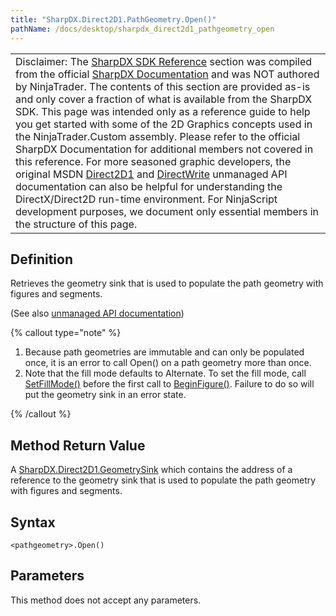 ```yaml
---
title: "SharpDX.Direct2D1.PathGeometry.Open()"
pathName: /docs/desktop/sharpdx_direct2d1_pathgeometry_open
---
```


|  |
| --- |
| Disclaimer: The [SharpDX SDK Reference](/docs/desktop/sharpdx_sdk_reference) section was compiled from the official [SharpDX Documentation](http://sharpdx.org/) and was NOT authored by NinjaTrader. The contents of this section are provided as-is and only cover a fraction of what is available from the SharpDX SDK. This page was intended only as a reference guide to help you get started with some of the 2D Graphics concepts used in the NinjaTrader.Custom assembly. Please refer to the official SharpDX Documentation for additional members not covered in this reference. For more seasoned graphic developers, the original MSDN [Direct2D1](https://msdn.microsoft.com/en-us/library/windows/desktop/dd370990.aspx) and [DirectWrite](https://msdn.microsoft.com/en-us/library/windows/desktop/dd368038.aspx) unmanaged API documentation can also be helpful for understanding the DirectX/Direct2D run-time environment. For NinjaScript development purposes, we document only essential members in the structure of this page. |

## Definition

Retrieves the geometry sink that is used to populate the path geometry with figures and segments.

(See also [unmanaged API documentation](http://msdn.microsoft.com/en-us/library/dd371522.aspx))

{% callout type="note" %}

1. Because path geometries are immutable and can only be populated once, it is an error to call Open() on a path geometry more than once.
2. Note that the fill mode defaults to Alternate. To set the fill mode, call [SetFillMode()](/docs/desktop/sharpdx_direct2d1_geometrysink_setfillmode) before the first call to [BeginFigure()](/docs/desktop/sharpdx_direct2d1_geometrysink_addlines). Failure to do so will put the geometry sink in an error state.

{% /callout %}

## Method Return Value

A [SharpDX.Direct2D1.GeometrySink](/docs/desktop/sharpdx_direct2d1_geometrysink) which contains the address of a reference to the geometry sink that is used to populate the path geometry with figures and segments.

## Syntax

`<pathgeometry>.Open()`

## Parameters

This method does not accept any parameters.


